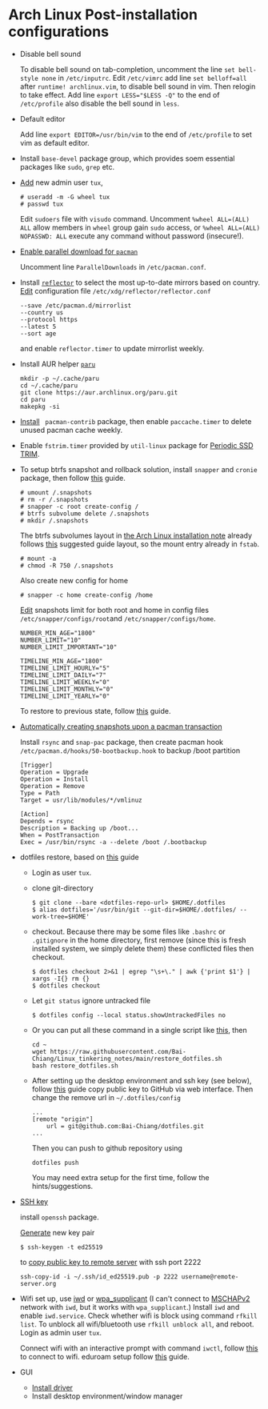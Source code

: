 # Arch Linux Post-installation configurations

- Disable bell sound

  To disable bell sound on tab-completion, uncomment the line `set bell-style none` in `/etc/inputrc`.
  Edit `/etc/vimrc` add line `set belloff=all` after `runtime! archlinux.vim`, to disable bell sound in vim.
  Then relogin to take effect.
  Add line `export LESS="$LESS -Q"` to the end of `/etc/profile` also disable the bell sound in `less`.
 
- Default editor

  Add line `export EDITOR=/usr/bin/vim` to the end of `/etc/profile` to set vim as default editor.
  
- Install `base-devel` package group, which provides soem essential packages like `sudo`, `grep` etc.
  
- [Add](https://wiki.archlinux.org/title/Users_and_groups#Example_adding_a_user) new admin user `tux`,
  ```
  # useradd -m -G wheel tux
  # passwd tux
  ```
  Edit `sudoers` file with `visudo` command.
  Uncomment `%wheel ALL=(ALL) ALL` allow members in `wheel` group gain `sudo` access,
  or `%wheel ALL=(ALL) NOPASSWD: ALL` execute any command without password (insecure!).
  
- [Enable parallel download for `pacman`](https://wiki.archlinux.org/title/Pacman#Enabling_parallel_downloads)
  
  Uncomment line `ParallelDownloads` in `/etc/pacman.conf`.
  
- Install [`reflector`](https://wiki.archlinux.org/title/reflector) to select the most up-to-date mirrors based on country.
  [Edit](https://wiki.archlinux.org/title/reflector#systemd_service) configuration file `/etc/xdg/reflector/reflector.conf`
  ```
  --save /etc/pacman.d/mirrorlist
  --country us
  --protocol https
  --latest 5
  --sort age
  ```
  and enable `reflector.timer` to update mirrorlist weekly.
  
- Install AUR helper [`paru`](https://github.com/morganamilo/paru)
  ```
  mkdir -p ~/.cache/paru
  cd ~/.cache/paru
  git clone https://aur.archlinux.org/paru.git
  cd paru
  makepkg -si
  ```
  
- [Install](https://wiki.archlinux.org/title/Pacman#Cleaning_the_package_cache) ` pacman-contrib` package,
  then enable `paccache.timer` to delete unused pacman cache weekly.

- Enable `fstrim.timer` provided by `util-linux` package for [Periodic SSD TRIM](https://wiki.archlinux.org/title/Solid_state_drive#Periodic_TRIM).

- To setup btrfs snapshot and rollback solution, install `snapper` and `cronie` package,
  then follow [this](https://wiki.archlinux.org/title/snapper#Configuration_of_snapper_and_mount_point) guide.
  ```
  # umount /.snapshots
  # rm -r /.snapshots
  # snapper -c root create-config /
  # btrfs subvolume delete /.snapshots
  # mkdir /.snapshots
  ```
  The btrfs subvolumes layout in [the Arch Linux installation note](https://github.com/Bai-Chiang/Linux_tinkering_notes/blob/main/Arch_Linux_installation.md)
  already follows [this](https://wiki.archlinux.org/title/snapper#Suggested_filesystem_layout) suggested guide layout, so the mount entry already in `fstab`.
  ```
  # mount -a
  # chmod -R 750 /.snapshots
  ```
  Also create new config for home
  ```
  # snapper -c home create-config /home
  ```
  [Edit](https://wiki.archlinux.org/title/snapper#Set_snapshot_limits) snapshots limit for both root and home in config files
  `/etc/snapper/configs/root`and `/etc/snapper/configs/home`.
  ```
  NUMBER_MIN_AGE="1800"
  NUMBER_LIMIT="10"
  NUMBER_LIMIT_IMPORTANT="10"
  
  TIMELINE_MIN_AGE="1800"
  TIMELINE_LIMIT_HOURLY="5"
  TIMELINE_LIMIT_DAILY="7"
  TIMELINE_LIMIT_WEEKLY="0"
  TIMELINE_LIMIT_MONTHLY="0"
  TIMELINE_LIMIT_YEARLY="0"
  ```
  To restore to previous state, follow [this](https://wiki.archlinux.org/title/snapper#Restoring_/_to_its_previous_snapshot) guide.

- [Automatically creating snapshots upon a pacman transaction](https://wiki.archlinux.org/title/snapper#Wrapping_pacman_transactions_in_snapshots)

  Install `rsync` and `snap-pac` package, then create pacman hook `/etc/pacman.d/hooks/50-bootbackup.hook` to backup /boot partition
  ```
  [Trigger]
  Operation = Upgrade
  Operation = Install
  Operation = Remove
  Type = Path
  Target = usr/lib/modules/*/vmlinuz

  [Action]
  Depends = rsync
  Description = Backing up /boot...
  When = PostTransaction
  Exec = /usr/bin/rsync -a --delete /boot /.bootbackup
  ```
 
- dotfiles restore, based on [this](https://antelo.medium.com/how-to-manage-your-dotfiles-with-git-f7aeed8adf8b) guide

  - Login as user `tux`.
  
  - clone git-directory
    ```
    $ git clone --bare <dotfiles-repo-url> $HOME/.dotfiles
    $ alias dotfiles='/usr/bin/git --git-dir=$HOME/.dotfiles/ --work-tree=$HOME'
    ```
  - checkout. Because there may be some files like `.bashrc` or `.gitignore` in the home directory,
    first remove (since this is fresh installed system, we simply delete them) these conflicted files then checkout.
    ```
    $ dotfiles checkout 2>&1 | egrep "\s+\." | awk {'print $1'} | xargs -I{} rm {}
    $ dotfiles checkout
    ```
  - Let `git status` ignore untracked file  
    ```
    $ dotfiles config --local status.showUntrackedFiles no
    ```
  - Or you can put all these command in a single script like [this](https://github.com/Bai-Chiang/Linux_tinkering_notes/blob/main/restore_dotfiles.sh), then
    ```
    cd ~
    wget https://raw.githubusercontent.com/Bai-Chiang/Linux_tinkering_notes/main/restore_dotfiles.sh
    bash restore_dotfiles.sh
    ```
  - After setting up the desktop environment and ssh key (see below),
    follow [this](https://docs.github.com/en/authentication/connecting-to-github-with-ssh/adding-a-new-ssh-key-to-your-github-account) guide copy public key to GitHub via web interface.
    Then change the remove url in `~/.dotfiles/config`
    ```
    ...
    [remote "origin"]
        url = git@github.com:Bai-Chiang/dotfiles.git
    ...
    ```
    Then you can push to github repository using 
    ```
    dotfiles push
    ```
    You may need extra setup for the first time, follow the hints/suggestions.
  
- [SSH key](https://wiki.archlinux.org/title/SSH_keys)

  install `openssh` package.

  [Generate](https://wiki.archlinux.org/title/SSH_keys#Ed25519) new key pair
  ```
  $ ssh-keygen -t ed25519
  ```
  to [copy public key to remote server](https://wiki.archlinux.org/title/SSH_keys#Copying_the_public_key_to_the_remote_server) with ssh port 2222
  ```
  ssh-copy-id -i ~/.ssh/id_ed25519.pub -p 2222 username@remote-server.org
  ```
  
- Wifi set up, use [iwd](https://wiki.archlinux.org/title/Iwd) or [wpa_supplicant](https://wiki.archlinux.org/title/Wpa_supplicant#At_boot_(systemd))
  (I can't connect to [MSCHAPv2](https://wiki.archlinux.org/title/Iwd#EAP-PEAP) network with `iwd`, but it works with `wpa_supplicant`.) 
  Install `iwd` and enable `iwd.service`. Check whether wifi is block using command `rfkill list`. To unblock all wifi/bluetooth use `rfkill unblock all`, and reboot.
  Login as admin user `tux`.
  
  Connect wifi with an interactive prompt with command `iwctl`, follow [this](https://wiki.archlinux.org/title/Iwd#iwctl) to connect to wifi. eduroam setup follow [this](https://wiki.archlinux.org/title/Iwd#EAP-PEAP) guide.
  
- GUI
  - [Install driver](https://wiki.archlinux.org/title/Xorg#Driver_installation)
  - Install desktop environment/window manager
